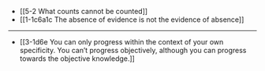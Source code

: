 - [[5-2 What counts cannot be counted]]
- [[1-1c6a1c The absence of evidence is not the evidence of absence]]
---
- [[3-1d6e You can only progress within the context of your own specificity. You can’t progress objectively, although you can progress towards the objective knowledge.]]
